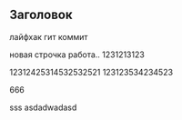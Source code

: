 ## Заголовок

лайфхак гит коммит

новая строчка
работа..
1231213123

12312425314532532521
123123534234523

666



sss
asdadwadasd